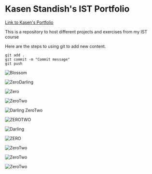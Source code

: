# Kasen Standish's IST Portfolio

[Link to Kasen's Portfolio](https://github.com/DarlingDuck/ist-portfolio-Kasen)

This is a repository to host different projects and exercises from my IST course

Here are the steps to using git to add new content.

```
git add .
git commit -m "Commit message"
git push
```

![Blossom](https://facts.net/wp-content/uploads/2023/09/23-facts-about-blossom-the-powerpuff-girls-1694159159.jpg)

![ZeroDarling](http://t2.gstatic.com/images?q=tbn:ANd9GcQVG1qRK2cX8mhSCxzMzNSsDplEWS1FlZR_jGVAdovQ9e8QrsqZDlxXngVssOQzGIaokZxq0A)

![Zero](https://static.wikia.nocookie.net/darling-in-the-franxx/images/2/2a/Episode_7.png/revision/latest/scale-to-width-down/1024?cb=20180224195520)

![ZeroTwo](https://encrypted-tbn0.gstatic.com/images?q=tbn:ANd9GcTJbr7_N_9MF5H49ZoX3JIL1pCPpBvuWC-5RifDnMyEwqUy4YBpMeohMSbIiGJWjECWAgs&usqp=CAU)

![Darling ZeroTwo](https://upload.wikimedia.org/wikipedia/en/7/71/Franxx_Zero_Two.jpg)

![ZEROTWO](https://encrypted-tbn0.gstatic.com/images?q=tbn:ANd9GcQkyyQQdrsiJ4ZY45SrV-3YHbmcTVScql4igg&usqp=CAU)

![Darling](https://pbs.twimg.com/media/FccwmMUakAESSRN.jpg:large)

![ZERO](https://cdn.myanimelist.net/images/characters/10/352557.webp)

![ZeroTwo](https://i.pinimg.com/736x/68/a1/f9/68a1f9135b368cdb67dd239c3ab2288f.jpg)

![ZeroTwo](https://www.google.com/url?sa=i&url=https%3A%2F%2Frarts.tumblr.com%2Fpost%2F184677643936%2Fpretty-anime-girl-zero-two-code-002-darling-in&psig=AOvVaw2GH3GAFK4nKKwn9NWN0Ynt&ust=1706125132422000&source=images&cd=vfe&opi=89978449&ved=0CBEQjRxqFwoTCOiDpM2h9IMDFQAAAAAdAAAAABAR)

![ZeroTwo](https://i.pinimg.com/originals/b7/8a/d8/b78ad8031a4b76a04e7762c550ac4140.png)

